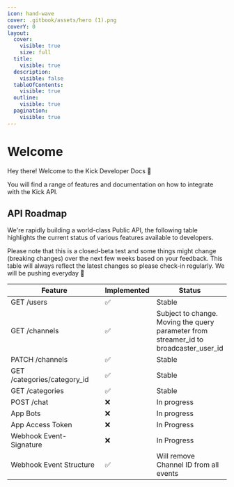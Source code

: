 ```yaml
---
icon: hand-wave
cover: .gitbook/assets/hero (1).png
coverY: 0
layout:
  cover:
    visible: true
    size: full
  title:
    visible: true
  description:
    visible: false
  tableOfContents:
    visible: true
  outline:
    visible: true
  pagination:
    visible: true
---
```


# Welcome

Hey there! Welcome to the Kick Developer Docs 👋 

You will find a range of features and documentation on how to integrate with the Kick API.



## API Roadmap

We're rapidly building a world-class Public API, the following table highlights the current status of various features available to developers.

Please note that this is a closed-beta test and some things might change (breaking changes) over the next few weeks based on your feedback. This table will always reflect the latest changes so please check-in regularly. We will be pushing everyday 💪

<table><thead><tr><th width="266">Feature</th><th>Implemented</th><th>Status</th></tr></thead><tbody><tr><td>GET /users</td><td><span data-gb-custom-inline data-tag="emoji" data-code="2705">✅</span></td><td>Stable</td></tr><tr><td>GET /channels</td><td><span data-gb-custom-inline data-tag="emoji" data-code="2705">✅</span></td><td>Subject to change. Moving the query parameter from streamer_id to broadcaster_user_id</td></tr><tr><td>PATCH /channels</td><td><span data-gb-custom-inline data-tag="emoji" data-code="2705">✅</span></td><td>Stable</td></tr><tr><td>GET /categories/category_id</td><td><span data-gb-custom-inline data-tag="emoji" data-code="2705">✅</span></td><td>Stable</td></tr><tr><td>GET /categories</td><td><span data-gb-custom-inline data-tag="emoji" data-code="2705">✅</span></td><td>Stable</td></tr><tr><td>POST /chat</td><td><span data-gb-custom-inline data-tag="emoji" data-code="274c">❌</span></td><td>In progress</td></tr><tr><td>App Bots</td><td><span data-gb-custom-inline data-tag="emoji" data-code="274c">❌</span></td><td>In progress</td></tr><tr><td>App Access Token</td><td><span data-gb-custom-inline data-tag="emoji" data-code="274c">❌</span></td><td>In Progress</td></tr><tr><td>Webhook Event-Signature</td><td><span data-gb-custom-inline data-tag="emoji" data-code="274c">❌</span></td><td>In Progress</td></tr><tr><td>Webhook Event Structure</td><td><span data-gb-custom-inline data-tag="emoji" data-code="2705">✅</span></td><td>Will remove Channel ID from all events</td></tr></tbody></table>

